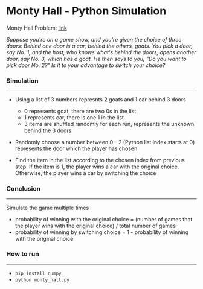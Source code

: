 # Monty Hall - Python Simulation

Monty Hall Problem: [link](https://en.wikipedia.org/wiki/Monty_Hall_problem)

*Suppose you're on a game show, and you're given the choice of three doors: Behind one door is a car; behind the others, goats. You pick a door, say No. 1, and the host, who knows what's behind the doors, opens another door, say No. 3, which has a goat. He then says to you, "Do you want to pick door No. 2?" Is it to your advantage to switch your choice?*


### Simulation
---
- Using a list of 3 numbers represnts 2 goats and 1 car behind 3 doors
  - 0 represents goat, there are two 0s in the list
  - 1 represents car, there is one 1 in the list
  - 3 items are shuffled randomly for each run, represents the unknown behind the 3 doors

- Randomly choose a number between 0 - 2 (Python list index starts at 0) represents the door which the player has chosen

- Find the item in the list according to the chosen index from previous step. If the item is 1, the player wins a car with the original choice. Otherwise, the player wins a car by switching the choice


### Conclusion
---
Simulate the game multiple times
- probability of winning with the original choice = (number of games that the player wins with the original choice) / total number of games
- probability of winning by switching choice = 1 - probability of winning with the original choice


### How to run
---
- `pip install numpy`
- `python monty_hall.py`